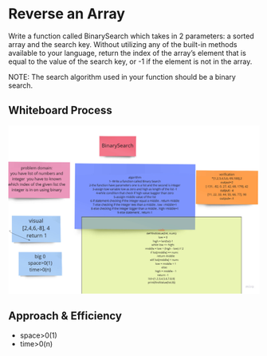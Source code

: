 # Reverse an Array
<!-- Description of the challenge -->
Write a function called BinarySearch which takes in 2 parameters: a sorted array and the search key. Without utilizing any of the built-in methods available to your language, return the index of the array’s element that is equal to the value of the search key, or -1 if the element is not in the array.

NOTE: The search algorithm used in your function should be a binary search.

## Whiteboard Process
<!-- Embedded whiteboard image -->
![Whiteboard Image](../img/binary-search.jpg)
## Approach & Efficiency
<!-- What approach did you take? Discuss Why. What is the Big O space/time for this approach? -->
- space>0(1)
- time>0(n)
